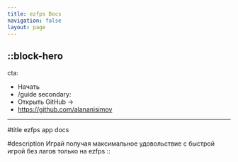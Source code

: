 ```yaml
---
title: ezfps Docs
navigation: false
layout: page
---
```


::block-hero
---
cta:
  - Начать
  - /guide
secondary:
  - Открыть GitHub →
  - https://github.com/alananisimov
---

#title
ezfps app docs

#description
Играй получая максимальное удовольствие с быстрой игрой без лагов только на ezfps
::
